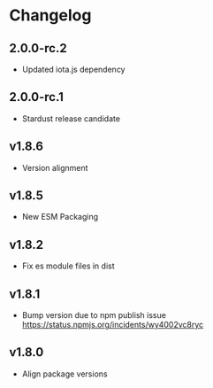 # Changelog

## 2.0.0-rc.2

* Updated iota.js dependency

## 2.0.0-rc.1

* Stardust release candidate

## v1.8.6

* Version alignment

## v1.8.5

* New ESM Packaging

## v1.8.2

* Fix es module files in dist

## v1.8.1

* Bump version due to npm publish issue <https://status.npmjs.org/incidents/wy4002vc8ryc>

## v1.8.0

* Align package versions
